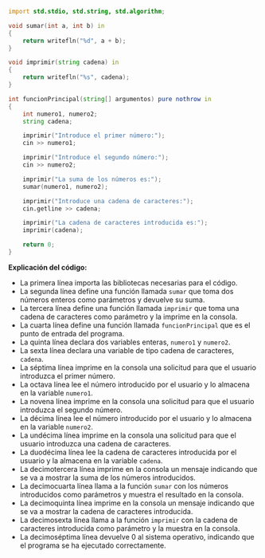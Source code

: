 ```d
import std.stdio, std.string, std.algorithm;

void sumar(int a, int b) in
{
    return writefln("%d", a + b);
}

void imprimir(string cadena) in
{
    return writefln("%s", cadena);
}

int funcionPrincipal(string[] argumentos) pure nothrow in
{
    int numero1, numero2;
    string cadena;

    imprimir("Introduce el primer número:");
    cin >> numero1;

    imprimir("Introduce el segundo número:");
    cin >> numero2;

    imprimir("La suma de los números es:");
    sumar(numero1, numero2);

    imprimir("Introduce una cadena de caracteres:");
    cin.getline >> cadena;

    imprimir("La cadena de caracteres introducida es:");
    imprimir(cadena);

    return 0;
}
```

**Explicación del código:**

* La primera línea importa las bibliotecas necesarias para el código.
* La segunda línea define una función llamada `sumar` que toma dos números enteros como parámetros y devuelve su suma.
* La tercera línea define una función llamada `imprimir` que toma una cadena de caracteres como parámetro y la imprime en la consola.
* La cuarta línea define una función llamada `funcionPrincipal` que es el punto de entrada del programa.
* La quinta línea declara dos variables enteras, `numero1` y `numero2`.
* La sexta línea declara una variable de tipo cadena de caracteres, `cadena`.
* La séptima línea imprime en la consola una solicitud para que el usuario introduzca el primer número.
* La octava línea lee el número introducido por el usuario y lo almacena en la variable `numero1`.
* La novena línea imprime en la consola una solicitud para que el usuario introduzca el segundo número.
* La décima línea lee el número introducido por el usuario y lo almacena en la variable `numero2`.
* La undécima línea imprime en la consola una solicitud para que el usuario introduzca una cadena de caracteres.
* La duodécima línea lee la cadena de caracteres introducida por el usuario y la almacena en la variable `cadena`.
* La decimotercera línea imprime en la consola un mensaje indicando que se va a mostrar la suma de los números introducidos.
* La decimocuarta línea llama a la función `sumar` con los números introducidos como parámetros y muestra el resultado en la consola.
* La decimoquinta línea imprime en la consola un mensaje indicando que se va a mostrar la cadena de caracteres introducida.
* La decimosexta línea llama a la función `imprimir` con la cadena de caracteres introducida como parámetro y la muestra en la consola.
* La decimoséptima línea devuelve 0 al sistema operativo, indicando que el programa se ha ejecutado correctamente.